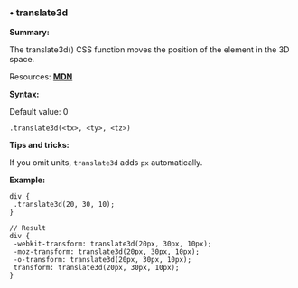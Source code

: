 ### <a name="translate3d"></a> &#8226; translate3d
**Summary:**

The translate3d() CSS function moves the position of the element in the 3D space.

Resources: **[MDN](https://developer.mozilla.org/en-US/docs/Web/CSS/transform-function#translate3d())**

**Syntax:**
  
  Default value: 0

    .translate3d(<tx>, <ty>, <tz>)

**Tips and tricks:**

  If you omit units, `translate3d` adds `px` automatically.

**Example:**

    div {
     .translate3d(20, 30, 10);
    }
    
    // Result
    div {
     -webkit-transform: translate3d(20px, 30px, 10px);
     -moz-transform: translate3d(20px, 30px, 10px);
     -o-transform: translate3d(20px, 30px, 10px);
     transform: translate3d(20px, 30px, 10px);
    }


